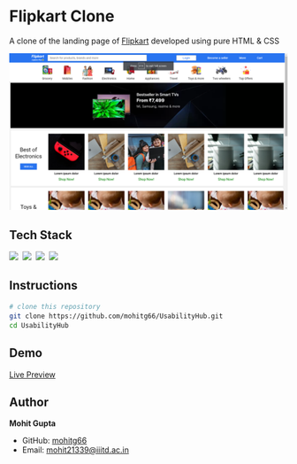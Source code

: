 # Flipkart Clone
A clone of the landing page of [Flipkart](https://flipkart.com) developed using pure HTML &amp; CSS

<img src="homepage.png">

## Tech Stack

<img height="60px" src="https://cdn.svgporn.com/logos/html-5.svg">&nbsp; <img height="60px" src="https://cdn.svgporn.com/logos/css-3.svg">&nbsp; <img height="50px" src="https://cdn.svgporn.com/logos/git-icon.svg">&nbsp; <img height="50px" src="https://github.githubassets.com/images/modules/logos_page/GitHub-Mark.png">


## Instructions

```bash
# clone this repository
git clone https://github.com/mohitg66/UsabilityHub.git
cd UsabilityHub
```


## Demo
[Live Preview](https://mohitg66.github.io/Flipkart-Clone/)


## Author

**Mohit Gupta**

- GitHub: [mohitg66](https://github.com/mohitg66/)
- Email: [mohit21339@iiitd.ac.in](mailto:mohit21339@iiitd.ac.in)
